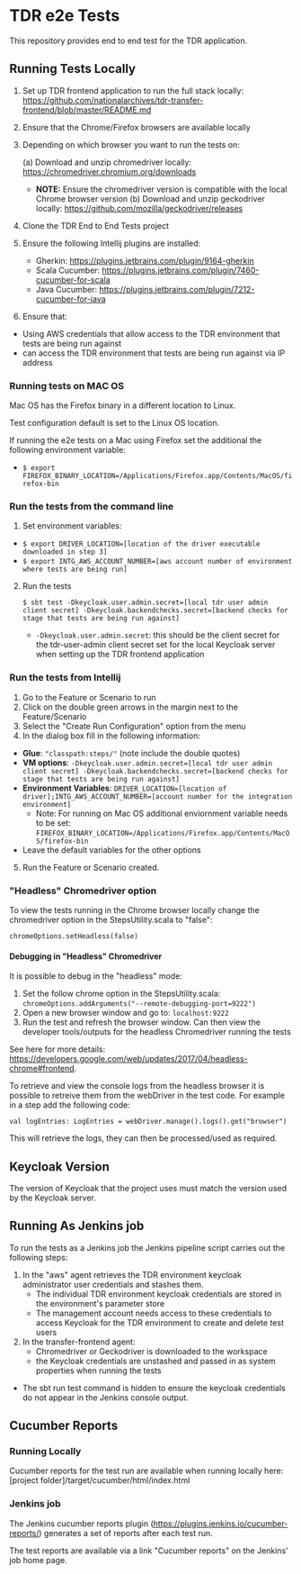 # TDR e2e Tests

This repository provides end to end test for the TDR application.

## Running Tests Locally

1. Set up TDR frontend application to run the full stack locally: https://github.com/nationalarchives/tdr-transfer-frontend/blob/master/README.md

2. Ensure that the Chrome/Firefox browsers are available locally

3. Depending on which browser you want to run the tests on:
   
   (a) Download and unzip chromedriver locally: https://chromedriver.chromium.org/downloads
   * **NOTE:** Ensure the chromedriver version is compatible with the local Chrome browser version
   (b) Download and unzip geckodriver locally: https://github.com/mozilla/geckodriver/releases
 
4. Clone the TDR End to End Tests project

5. Ensure the following Intellij plugins are installed:

    * Gherkin: https://plugins.jetbrains.com/plugin/9164-gherkin    
    * Scala Cucumber: https://plugins.jetbrains.com/plugin/7460-cucumber-for-scala
    * Java Cucumber: https://plugins.jetbrains.com/plugin/7212-cucumber-for-java
    
6. Ensure that:
  * Using AWS credentials that allow access to the TDR environment that tests are being run against
  * can access the TDR environment that tests are being run against via IP address
  
### Running tests on MAC OS

Mac OS has the Firefox binary in a different location to Linux.

Test configuration default is set to the Linux OS location.

If running the e2e tests on a Mac using Firefox set the additional the following environment variable:
  * `$ export FIREFOX_BINARY_LOCATION=/Applications/Firefox.app/Contents/MacOS/firefox-bin`

### Run the tests from the command line

1. Set environment variables:
  * `$ export DRIVER_LOCATION=[location of the driver executable downloaded in step 3]`
  * `$ export INTG_AWS_ACCOUNT_NUMBER=[aws account number of environment where tests are being run]`

2. Run the tests
   ```
   $ sbt test -Dkeycloak.user.admin.secret=[local tdr user admin client secret] -Dkeycloak.backendchecks.secret=[backend checks for stage that tests are being run against]
   ```

   * `-Dkeycloak.user.admin.secret`: this should be the client secret for the tdr-user-admin client secret set for the local Keycloak server when setting up the TDR frontend application

### Run the tests from Intellij

1. Go to the Feature or Scenario to run
2. Click on the double green arrows in the margin next to the Feature/Scenario
3. Select the "Create Run Configuration" option from the menu
4. In the dialog box fill in the following information:
  * **Glue**: `"classpath:steps/"` (note include the double quotes)
  * **VM options**: `-Dkeycloak.user.admin.secret=[local tdr user admin client secret] -Dkeycloak.backendchecks.secret=[backend checks for stage that tests are being run against]`
  * **Environment Variables**: `DRIVER_LOCATION=[location of driver];INTG_AWS_ACCOUNT_NUMBER=[account number for the integration environment]`
    * Note: For running on Mac OS additional enviornment variable needs to be set: `FIREFOX_BINARY_LOCATION=/Applications/Firefox.app/Contents/MacOS/firefox-bin`
  * Leave the default variables for the other options

5. Run the Feature or Scenario created.
   
### "Headless" Chromedriver option

To view the tests running in the Chrome browser locally change the chromedriver option in the StepsUtility.scala to "false":

```
chromeOptions.setHeadless(false)
```

#### Debugging in "Headless" Chromedriver

It is possible to debug in the "headless" mode:
1. Set the follow chrome option in the StepsUtility.scala: `chromeOptions.addArguments("--remote-debugging-port=9222")`  
2. Open a new browser window and go to: `localhost:9222`
3. Run the test and refresh the browser window. Can then view the developer tools/outputs for the headless Chromedriver running the tests

See here for more details: https://developers.google.com/web/updates/2017/04/headless-chrome#frontend.

To retrieve and view the console logs from the headless browser it is possible to retreive them from the webDriver in the test code. For example in a step add the following code:

```
val logEntries: LogEntries = webDriver.manage().logs().get("browser")
```

This will retrieve the logs, they can then be processed/used as required.

## Keycloak Version

The version of Keycloak that the project uses must match the version used by the Keycloak server.

## Running As Jenkins job

To run the tests as a Jenkins job the Jenkins pipeline script carries out the following steps:

1. In the "aws" agent retrieves the TDR environment keycloak administrator user credentials and stashes them.
    * The individual TDR environment keycloak credentials are stored in the environment's parameter store
    * The management account needs access to these credentials to access Keycloak for the TDR environment to create and delete test users
2. In the transfer-frontend agent:
    * Chromedriver or Geckodriver is downloaded to the workspace
    * the Keycloak credentials are unstashed and passed in as system properties when running the tests

* The sbt run test command is hidden to ensure the keycloak credentials do not appear in the Jenkins console output.

## Cucumber Reports

### Running Locally

Cucumber reports for the test run are available when running locally here: [project folder]/target/cucumber/html/index.html

### Jenkins job

The Jenkins cucumber reports plugin (https://plugins.jenkins.io/cucumber-reports/) generates a set of reports after each test run.

The test reports are available via a link "Cucumber reports" on the Jenkins' job home page.